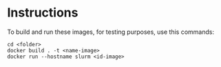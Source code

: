 # Instructions

To build and run these images, for testing purposes, use this commands:

```console
cd <folder>
docker build . -t <name-image>
docker run --hostname slurm <id-image>
``` 